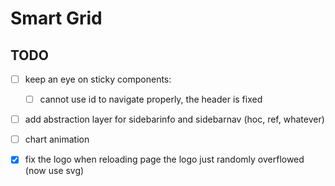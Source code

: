 # Smart Grid

## TODO

- [ ] keep an eye on sticky components:

  - [ ] cannot use id to navigate properly, the header is fixed

- [ ] add abstraction layer for sidebarinfo and sidebarnav (hoc, ref, whatever)
- [ ] chart animation

- [x] fix the logo when reloading page the logo just randomly overflowed (now use svg)
